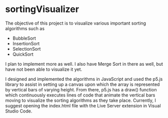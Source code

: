 # sortingVisualizer
The objective of this project is to visualize various important sorting algorithms such as
* BubbleSort
* InsertionSort
* SelectionSort
* QuickSort

I plan to implement more as well. I also have Merge Sort in there as well, but have not been able to visualize it yet.

I designed and implemented the algorithms in JavaScript and used the p5.js library to assist in setting up a canvas upon which the array is represented by vertical bars of varying height.
From there, p5.js has a draw() function which continuously executes lines of code that animate the vertical bars moving to visualize the sorting algorithms as they take place. Currently, I suggest
opening the index.html file with the Live Server extension in Visual Studio Code.
